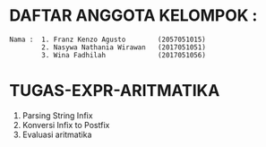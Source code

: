# DAFTAR ANGGOTA KELOMPOK : 
	Nama : 	1. Franz Kenzo Agusto        (2057051015)
         	2. Nasywa Nathania Wirawan   (2017051051)
         	3. Wina Fadhilah             (2017051056)
# TUGAS-EXPR-ARITMATIKA
1. Parsing String Infix
2. Konversi Infix to Postfix
3. Evaluasi aritmatika
